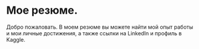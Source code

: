 # Мое резюме.

Добро пожаловать. В моем резюме вы можете найти мой опыт работы и мои личные достижения, а также ссылки на LinkedIn и профиль в Kaggle.
